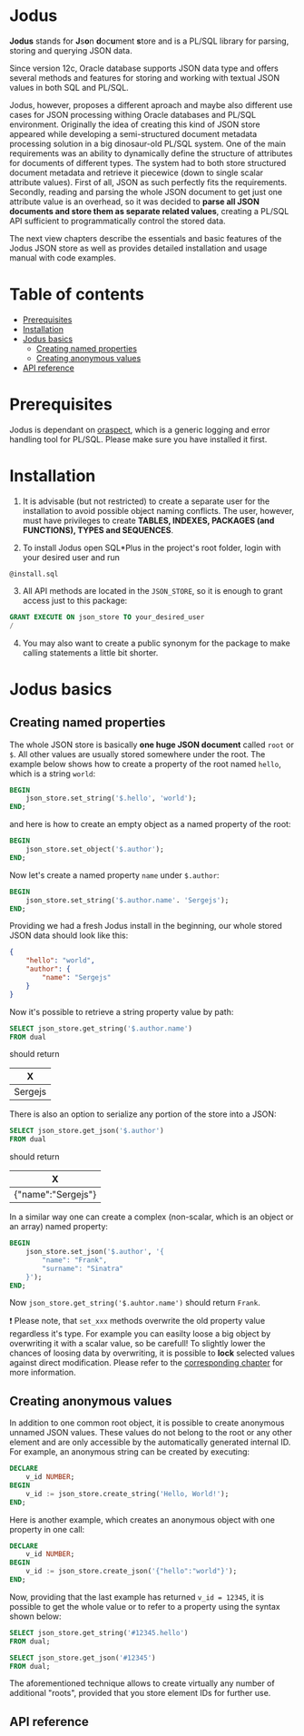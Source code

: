 Jodus
=====

**Jodus** stands for **J**s**o**n **d**oc**u**ment **s**tore and is a PL/SQL library for parsing, storing and querying JSON data.

Since version 12c, Oracle database supports JSON data type and offers several methods and features for storing and working with textual JSON values in both SQL and PL/SQL. 

Jodus, however, proposes a different aproach and maybe also different use cases for JSON processing withing Oracle databases and PL/SQL environment. Originally the idea of creating this kind of JSON store appeared while developing a semi-structured document metadata processing solution in a big dinosaur-old PL/SQL system. One of the main requirements was an ability to dynamically define the structure of attributes for documents of different types. The system had to both store structured document metadata and retrieve it piecewice (down to single scalar attribute values). First of all, JSON as such perfectly fits the requirements. Secondly, reading and parsing the whole JSON document to get just one attribute value is an overhead, so it was decided to **parse all JSON documents and store them as separate related values**, creating a PL/SQL API sufficient to programmatically control the stored data.

The next view chapters describe the essentials and basic features of the Jodus JSON store as well as provides detailed installation and usage manual with code examples.

Table of contents
=================

<!--ts-->
* [Prerequisites](#prerequisites)
* [Installation](#installation)
* [Jodus basics](#jodus-basics)
    * [Creating named properties](#creating-named-properties)
    * [Creating anonymous values](#creating-anonymous-values)
* [API reference](#api-reference)
<!--te-->

Prerequisites
=============

Jodus is dependant on [oraspect](https://github.com/svinniks/oraspect), which is a generic logging and error handling tool for PL/SQL. Please make sure you have installed it first.

Installation
============

1. It is advisable (but not restricted) to create a separate user for the installation to avoid possible object naming conflicts. The user, however, must have privileges to create **TABLES, INDEXES, PACKAGES (and FUNCTIONS), TYPES and SEQUENCES**.

2. To install Jodus open SQL*Plus in the project's root folder, login with your desired user and run 

```
@install.sql
```

3. All API methods are located in the `JSON_STORE`, so it is enough to grant access just to this package:

```sql
GRANT EXECUTE ON json_store TO your_desired_user
/
```

4. You may also want to create a public synonym for the package to make calling statements a little bit shorter.

Jodus basics
============

Creating named properties
-------------------------

The whole JSON store is basically **one huge JSON document** called `root` or `$`. All other values are usually stored somewhere under the root. The example below shows how to create a property of the root named `hello`, which is a string `world`:

```sql
BEGIN
    json_store.set_string('$.hello', 'world');
END;
```

and here is how to create an empty object as a named property of the root:

```sql
BEGIN
    json_store.set_object('$.author');
END;
```

Now let's create a named property `name` under `$.author`:

```sql
BEGIN
    json_store.set_string('$.author.name'. 'Sergejs');
END;
```

Providing we had a fresh Jodus install in the beginning, our whole stored JSON data should look like this:

```json
{
    "hello": "world",
    "author": {
        "name": "Sergejs"
    }
}
```

Now it's possible to retrieve a string property value by path:

```sql
SELECT json_store.get_string('$.author.name')
FROM dual
```

should return

|X|
|-|
|Sergejs|

There is also an option to serialize any portion of the store into a JSON:

```sql
SELECT json_store.get_json('$.author')
FROM dual
```

should return

|X|
|-|
|{"name":"Sergejs"}|

In a similar way one can create a complex (non-scalar, which is an object or an array) named property:

```sql
BEGIN
    json_store.set_json('$.author', '{
        "name": "Frank", 
        "surname": "Sinatra"
    }');
END;
```

Now `json_store.get_string('$.auhtor.name')` should return `Frank`.

:exclamation: Please note, that `set_xxx` methods overwrite the old property value regardless it's type. For example you can easilty loose a big object by overwriting it with a scalar value, so be carefull! To slightly lower the chances of loosing data by overwriting, it is possible to **lock** selected values against direct modification. Please refer to the [corresponding chapter](#aaa) for more information.

Creating anonymous values
-------------------------

In addition to one common root object, it is possible to create anonymous unnamed JSON values. These values do not belong to the root or any other element and are only accessible by the automatically generated internal ID. For example, an anonymous string can be created by executing:

```sql
DECLARE
    v_id NUMBER;
BEGIN
    v_id := json_store.create_string('Hello, World!');
END;
```

Here is another example, which creates an anonymous object with one property in one call:

```sql
DECLARE
    v_id NUMBER;
BEGIN
    v_id := json_store.create_json('{"hello":"world"}');
END;
```

Now, providing that the last example has returned `v_id = 12345`, it is possible to get the whole value or to refer to a property using the syntax shown below:

```sql
SELECT json_store.get_string('#12345.hello')
FROM dual;

SELECT json_store.get_json('#12345')
FROM dual;
```

The aforementioned technique allows to create virtually any number of additional "roots", provided that you store element IDs for further use.

API reference
------------
